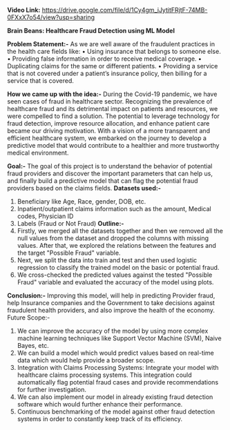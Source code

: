 **Video Link:** https://drive.google.com/file/d/1Cy4gm_iJytitFRjtF-74MB-0FXxX7o54/view?usp=sharing

**Brain Beans: Healthcare Fraud Detection using ML Model**

**Problem Statement:-** 
    As we are well aware of the fraudulent practices in the health care fields like:
•	Using insurance that belongs to someone else.
•	Providing false information in order to receive medical coverage.
•	Duplicating claims for the same or different patients.
•	Providing a service that is not covered under a patient’s insurance policy, then billing for a service that is covered.

**How we came up with the idea:-**
During the Covid-19 pandemic, we have seen cases of fraud in healthcare sector. 
Recognizing the prevalence of healthcare fraud and its detrimental impact on patients and resources, we were compelled to find a solution. The potential to leverage technology for fraud detection,  improve resource allocation, and enhance patient care became our driving motivation. With a vision of a more transparent and efficient healthcare system, we embarked on the journey to develop a predictive model that would contribute to a healthier and more trustworthy medical environment.

**Goal:-**
The goal of this project is to understand the behavior of potential fraud providers and discover the important parameters that can help us, and finally build a predictive model that can flag the potential fraud providers based on the claims fields.
**Datasets used:-**
1. Beneficiary like Age, Race, gender, DOB, etc.
2. Inpatient/outpatient claims information such as the amount, Medical codes, Physician ID
3. Labels (Fraud or Not Fraud)
**Outline:-**
1. Firstly, we merged all the datasets together and then we removed all the null values from the dataset and dropped the columns with missing values. After that, we explored the relations between the features and the target "Possible Fraud" variable.
2. Next, we split the data into train and test and then used logistic regression to classify the trained model on the basic or potential fraud.
3. We cross-checked the predicted values against the tested "Possible Fraud" variable and evaluated the accuracy of the model using plots.

**Conclusion:-**
Improving this model, will help in predicting Provider fraud, help Insurance companies and the Government to take decisions against fraudulent health providers, and also improve the health of the economy.
Future Scope:- 
1. We can improve the accuracy of the model by using more complex machine learning techniques like Support Vector Machine (SVM), Naive Bayes, etc.
2. We can build a model which would predict values based on real-time data which would help provide a broader scope.
3.  Integration with Claims Processing Systems: Integrate your model with healthcare claims processing systems. This integration could automatically flag potential fraud cases and provide recommendations for further investigation.
4. We can also implement our model in already existing fraud detection software which would further enhance their performance.
5. Continuous benchmarking of the model against other fraud detection systems in order to constantly keep track of its efficiency.

